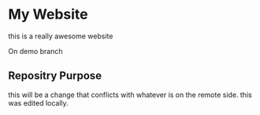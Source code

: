 # My Website

this is a really awesome website 

On demo branch 

## Repositry Purpose

this will be a change that conflicts
with whatever is on the remote side.
this was edited locally.